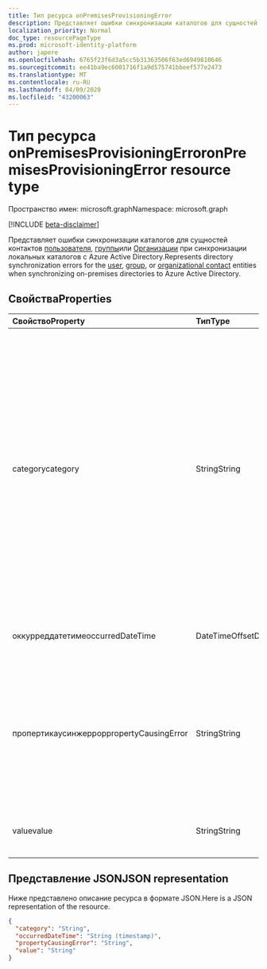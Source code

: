 ```yaml
---
title: Тип ресурса onPremisesProvisioningError
description: Представляет ошибки синхронизации каталогов для сущностей контактов пользователя, группы или организации при синхронизации локальных каталогов с Azure Active Directory.
localization_priority: Normal
doc_type: resourcePageType
ms.prod: microsoft-identity-platform
author: japere
ms.openlocfilehash: 6765f23f6d3a5cc5b31363506f63ed6949810646
ms.sourcegitcommit: ee41ba9ec6001716f1a9d575741bbeef577e2473
ms.translationtype: MT
ms.contentlocale: ru-RU
ms.lasthandoff: 04/09/2020
ms.locfileid: "43200063"
---
```

# <a name="onpremisesprovisioningerror-resource-type"></a><span data-ttu-id="ba6e9-103">Тип ресурса onPremisesProvisioningError</span><span class="sxs-lookup"><span data-stu-id="ba6e9-103">onPremisesProvisioningError resource type</span></span>

<span data-ttu-id="ba6e9-104">Пространство имен: microsoft.graph</span><span class="sxs-lookup"><span data-stu-id="ba6e9-104">Namespace: microsoft.graph</span></span>

[!INCLUDE [beta-disclaimer](../../includes/beta-disclaimer.md)]

<span data-ttu-id="ba6e9-105">Представляет ошибки синхронизации каталогов для сущностей контактов [пользователя](user.md), [группы](group.md)или [Организации](orgcontact.md) при синхронизации локальных каталогов с Azure Active Directory.</span><span class="sxs-lookup"><span data-stu-id="ba6e9-105">Represents directory synchronization errors for the [user](user.md), [group](group.md), or [organizational contact](orgcontact.md) entities when synchronizing on-premises directories to Azure Active Directory.</span></span>

## <a name="properties"></a><span data-ttu-id="ba6e9-106">Свойства</span><span class="sxs-lookup"><span data-stu-id="ba6e9-106">Properties</span></span>

| <span data-ttu-id="ba6e9-107">Свойство</span><span class="sxs-lookup"><span data-stu-id="ba6e9-107">Property</span></span> | <span data-ttu-id="ba6e9-108">Тип</span><span class="sxs-lookup"><span data-stu-id="ba6e9-108">Type</span></span> | <span data-ttu-id="ba6e9-109">Описание</span><span class="sxs-lookup"><span data-stu-id="ba6e9-109">Description</span></span> |
|:---------------|:--------|:----------|
|<span data-ttu-id="ba6e9-110">category</span><span class="sxs-lookup"><span data-stu-id="ba6e9-110">category</span></span>|<span data-ttu-id="ba6e9-111">String</span><span class="sxs-lookup"><span data-stu-id="ba6e9-111">String</span></span>| <span data-ttu-id="ba6e9-112">Категория ошибки подготовки.</span><span class="sxs-lookup"><span data-stu-id="ba6e9-112">Category of the provisioning error.</span></span> <span data-ttu-id="ba6e9-113">Примечание. в настоящее время существует только одно возможное значение.</span><span class="sxs-lookup"><span data-stu-id="ba6e9-113">Note: Currently, there is only one possible value.</span></span> <span data-ttu-id="ba6e9-114">Возможное значение: *пропертиконфликт* — указывает, что значение свойства не является уникальным.</span><span class="sxs-lookup"><span data-stu-id="ba6e9-114">Possible value: *PropertyConflict* - indicates a property value is not unique.</span></span> <span data-ttu-id="ba6e9-115">Другие объекты содержат одно и то же значение свойства.</span><span class="sxs-lookup"><span data-stu-id="ba6e9-115">Other objects contain the same value for the property.</span></span> |
|<span data-ttu-id="ba6e9-116">оккурреддатетиме</span><span class="sxs-lookup"><span data-stu-id="ba6e9-116">occurredDateTime</span></span>|<span data-ttu-id="ba6e9-117">DateTimeOffset</span><span class="sxs-lookup"><span data-stu-id="ba6e9-117">DateTimeOffset</span></span>| <span data-ttu-id="ba6e9-118">Дата и время возникновения ошибки.</span><span class="sxs-lookup"><span data-stu-id="ba6e9-118">The date and time at which the error occurred.</span></span> |
|<span data-ttu-id="ba6e9-119">пропертикаусинжеррор</span><span class="sxs-lookup"><span data-stu-id="ba6e9-119">propertyCausingError</span></span>|<span data-ttu-id="ba6e9-120">String</span><span class="sxs-lookup"><span data-stu-id="ba6e9-120">String</span></span>| <span data-ttu-id="ba6e9-121">Имя свойства каталога, вызвавшего ошибку.</span><span class="sxs-lookup"><span data-stu-id="ba6e9-121">Name of the directory property causing the error.</span></span> <span data-ttu-id="ba6e9-122">Текущие возможные значения: *userPrincipalName* или *proxyAddress*</span><span class="sxs-lookup"><span data-stu-id="ba6e9-122">Current possible values: *UserPrincipalName* or *ProxyAddress*</span></span> |
|<span data-ttu-id="ba6e9-123">value</span><span class="sxs-lookup"><span data-stu-id="ba6e9-123">value</span></span>|<span data-ttu-id="ba6e9-124">String</span><span class="sxs-lookup"><span data-stu-id="ba6e9-124">String</span></span>| <span data-ttu-id="ba6e9-125">Значение свойства, вызвавшего ошибку.</span><span class="sxs-lookup"><span data-stu-id="ba6e9-125">Value of the property causing the error.</span></span> |

## <a name="json-representation"></a><span data-ttu-id="ba6e9-126">Представление JSON</span><span class="sxs-lookup"><span data-stu-id="ba6e9-126">JSON representation</span></span>
<span data-ttu-id="ba6e9-127">Ниже представлено описание ресурса в формате JSON.</span><span class="sxs-lookup"><span data-stu-id="ba6e9-127">Here is a JSON representation of the resource.</span></span>

<!-- {
  "blockType": "resource",
  "optionalProperties": [

  ],
  "@odata.type": "microsoft.graph.onPremisesProvisioningError"
}-->

```json
{
  "category": "String",
  "occurredDateTime": "String (timestamp)",
  "propertyCausingError": "String",
  "value": "String"
}

```


<!-- uuid: 8fcb5dbc-d5aa-4681-8e31-b001d5168d79
2015-10-25 14:57:30 UTC -->
<!--
{
  "type": "#page.annotation",
  "description": "onPremisesProvisioningError resource",
  "keywords": "",
  "section": "documentation",
  "tocPath": "",
  "suppressions": []
}
-->
